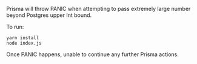 Prisma will throw PANIC when attempting to pass extremely large number beyond Postgres upper Int bound.

To run:

```
yarn install
node index.js
```

Once PANIC happens, unable to continue any further Prisma actions.
